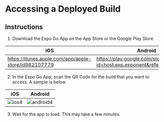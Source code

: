 # Accessing a Deployed Build

## Instructions
1. Download the Expo Go App on the App Store or the Google Play Store. 

| iOS | Android |
|--|--|
| https://itunes.apple.com/app/apple-store/id982107779 | https://play.google.com/store/apps/details?id=host.exp.exponent&referrer=www |
2. In the Expo Go App, scan the QR Code for the build that you want to access. A sample is below.

| iOS | Android |
|--|--|
| ![ios4](https://user-images.githubusercontent.com/53279821/206775895-5297bb04-b277-4b4b-87a5-cfcc31f8d166.svg) |![android4](https://user-images.githubusercontent.com/53279821/206775989-08faad44-eec9-423e-8175-e3fbe5143912.svg) |
3. Wait for the app to load. This may take a few minutes.
